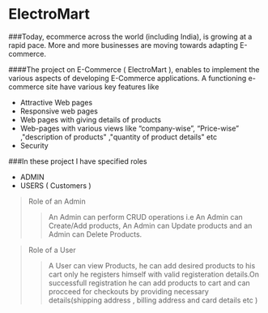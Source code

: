 # ElectroMart

###Today, ecommerce across the world (including India), is growing at a rapid pace. More and more businesses are moving towards adapting E-commerce.

####The project on E-Commerce ( ElectroMart ), enables  to implement the various aspects of developing E-Commerce applications. A functioning e-commerce site  have various key features like

* Attractive Web pages
* Responsive web pages
* Web pages with giving details of products
* Web-pages with various views like “company-wise”, “Price-wise” ,"description of products" ,"quantity of product details" etc
* Security

###In these project I have specified roles
* ADMIN
* USERS ( Customers )

> Role of an Admin 
> > An Admin can perform CRUD operations i.e An Admin can Create/Add products, An Admin can Update products and an Admin can Delete Products. 

> Role of a User
> > A User can view Products, he can add desired products to his cart only he registers himself with valid registeration details.On successfull registration he can add products to cart and can procceed for checkouts by providing necessary details(shipping address , billing address and card details etc )


 

